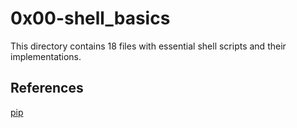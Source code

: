 # 0x00-shell_basics
This directory contains 18 files with essential shell scripts and their implementations.

## References
[pip](https://pip.pypa.io/en/stable/)
